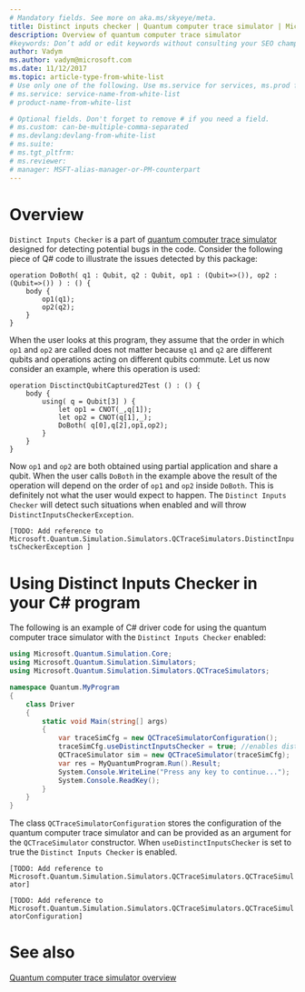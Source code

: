 ```yaml
---
# Mandatory fields. See more on aka.ms/skyeye/meta.
title: Distinct inputs checker | Quantum computer trace simulator | Microsoft Docs 
description: Overview of quantum computer trace simulator 
#keywords: Don’t add or edit keywords without consulting your SEO champ. 
author: Vadym 
ms.author: vadym@microsoft.com 
ms.date: 11/12/2017 
ms.topic: article-type-from-white-list 
# Use only one of the following. Use ms.service for services, ms.prod for on-prem. Remove the # before the relevant field. 
# ms.service: service-name-from-white-list
# product-name-from-white-list

# Optional fields. Don't forget to remove # if you need a field.
# ms.custom: can-be-multiple-comma-separated
# ms.devlang:devlang-from-white-list
# ms.suite: 
# ms.tgt_pltfrm:
# ms.reviewer:
# manager: MSFT-alias-manager-or-PM-counterpart
---
```


# Overview 
`Distinct Inputs Checker` is a part of [quantum computer trace
simulator](quantum-computer-trace-simulator-1.md) designed for detecting
potential bugs in the code. Consider the following piece of Q# code to
illustrate the issues detected by this package:

```qsharp
operation DoBoth( q1 : Qubit, q2 : Qubit, op1 : (Qubit=>()), op2 : (Qubit=>()) ) : () {
    body {
        op1(q1);
        op2(q2);
    }
}
```

When the user looks at this program, they assume that the order in which `op1`
and `op2` are called does not matter because `q1` and `q2` are different qubits
and operations acting on different qubits commute. Let us now consider an
example, where this operation is used: 

```qsharp
operation DisctinctQubitCaptured2Test () : () {
    body {
        using( q = Qubit[3] ) {
            let op1 = CNOT(_,q[1]);
            let op2 = CNOT(q[1],_);
            DoBoth( q[0],q[2],op1,op2);
        }
    }
}
```

Now `op1` and `op2` are both obtained using partial application and share a
qubit. When the user calls `DoBoth` in the example above the result of the operation
will depend on the order of `op1` and `op2` inside `DoBoth`. This is definitely
not what the user would expect to happen. The `Distinct Inputs Checker` will detect
such situations when enabled and will throw `DistinctInputsCheckerException`. 

`[TODO: Add reference to
Microsoft.Quantum.Simulation.Simulators.QCTraceSimulators.DistinctInputsCheckerException
]`

# Using Distinct Inputs Checker in your C# program

The following is an example of C# driver code for using the quantum computer trace
simulator with the `Distinct Inputs Checker` enabled: 

```csharp
using Microsoft.Quantum.Simulation.Core;
using Microsoft.Quantum.Simulation.Simulators;
using Microsoft.Quantum.Simulation.Simulators.QCTraceSimulators;

namespace Quantum.MyProgram
{
    class Driver
    {
        static void Main(string[] args)
        {
            var traceSimCfg = new QCTraceSimulatorConfiguration();
            traceSimCfg.useDistinctInputsChecker = true; //enables distinct inputs checker
            QCTraceSimulator sim = new QCTraceSimulator(traceSimCfg);
            var res = MyQuantumProgram.Run().Result;
            System.Console.WriteLine("Press any key to continue...");
            System.Console.ReadKey();
        }
    }
}
```

The class `QCTraceSimulatorConfiguration` stores the configuration of the quantum
computer trace simulator and can be provided as an argument for the
`QCTraceSimulator` constructor. When `useDistinctInputsChecker` is set to true
the `Distinct Inputs Checker` is enabled.

`[TODO: Add reference to
Microsoft.Quantum.Simulation.Simulators.QCTraceSimulators.QCTraceSimulator]`

`[TODO: Add reference to
Microsoft.Quantum.Simulation.Simulators.QCTraceSimulators.QCTraceSimulatorConfiguration]`

# See also
[Quantum computer trace simulator
overview](quantum-computer-trace-simulator-1.md)